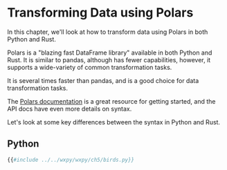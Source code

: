# Transforming Data using Polars

In this chapter, we'll look at how to transform data using Polars in both
Python and Rust.

Polars is a "blazing fast DataFrame library" available in both Python and
Rust. It is similar to pandas, although has fewer capabilities, however, it
supports a wide-variety of common transformation tasks.

It is several times faster than pandas, and is a good choice for data
transformation tasks.

The [Polars documentation](https://pola-rs.github.io/polars-book/getting-started/intro/)
is a great resource for getting started, and the API docs have even more
details on syntax.

Let's look at some key differences between the syntax in Python and Rust.

## Python

```python
{{#include ../../wxpy/wxpy/ch5/birds.py}}
```

